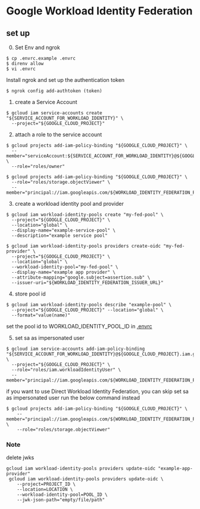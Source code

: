 # Google Workload Identity Federation

## set up

0. Set Env and ngrok

``` shell
$ cp .envrc.example .envrc
$ direnv allow
$ vi .envrc
```

Install ngrok and set up the authentication token

``` shell
$ ngrok config add-authtoken (token)
```

1. create a Service Account

``` shell
$ gcloud iam service-accounts create "${SERVICE_ACCOUNT_FOR_WORKLOAD_IDENTITY}" \
  --project="${GOOGLE_CLOUD_PROJECT}"
```

2. attach a role to the service account
``` shell
$ gcloud projects add-iam-policy-binding "${GOOGLE_CLOUD_PROJECT}" \
  --member="serviceAccount:${SERVICE_ACCOUNT_FOR_WORKLOAD_IDENTITY}@${GOOGLE_CLOUD_PROJECT}.iam.gserviceaccount.com" \
  --role="roles/owner"

$ gcloud projects add-iam-policy-binding "${GOOGLE_CLOUD_PROJECT}" \
  --role="roles/storage.objectViewer" \
  --member="principal://iam.googleapis.com/${WORKLOAD_IDENTITY_FEDERATION_POOL_ID}/subject/${SERVICE_ACCOUNT_FOR_WORKLOAD_IDENTITY}@${GOOGLE_CLOUD_PROJECT}.iam.gserviceaccount.com"
```

3. create a workload identity pool and provider

``` shell
$ gcloud iam workload-identity-pools create "my-fed-pool" \
  --project="${GOOGLE_CLOUD_PROJECT}" \
  --location="global" \
  --display-name="example-service-pool" \
  --description="example service pool"

$ gcloud iam workload-identity-pools providers create-oidc "my-fed-provider" \
  --project="${GOOGLE_CLOUD_PROJECT}" \
  --location="global" \
  --workload-identity-pool="my-fed-pool" \
  --display-name="example app provider" \
  --attribute-mapping="google.subject=assertion.sub" \
  --issuer-uri="${WORKLOAD_IDENTITY_FEDERATION_ISSUER_URL}"
```

4. store pool id

``` shell
$ gcloud iam workload-identity-pools describe "example-pool" \
  --project="${GOOGLE_CLOUD_PROJECT}" --location="global" \
  --format="value(name)"
```

set the pool id to WORKLOAD_IDENTITY_POOL_ID in [.envrc](.envrc)

5. set sa as impersonated user

``` shell
$ gcloud iam service-accounts add-iam-policy-binding "${SERVICE_ACCOUNT_FOR_WORKLOAD_IDENTITY}@${GOOGLE_CLOUD_PROJECT}.iam.gserviceaccount.com" \
  --project="${GOOGLE_CLOUD_PROJECT}" \
  --role="roles/iam.workloadIdentityUser" \
  --member="principal://iam.googleapis.com/${WORKLOAD_IDENTITY_FEDERATION_POOL_ID}/subject/${SERVICE_ACCOUNT_FOR_WORKLOAD_IDENTITY}@${GOOGLE_CLOUD_PROJECT}.iam.gserviceaccount.com"
```

if you want to use Direct Workload Identity Federation, you can skip set sa as impersonated user
    run the below command instead
``` shell
$ gcloud projects add-iam-policy-binding "${GOOGLE_CLOUD_PROJECT}" \
    --member="principal://iam.googleapis.com/${WORKLOAD_IDENTITY_FEDERATION_POOL_ID}/subject/${SERVICE_ACCOUNT_FOR_WORKLOAD_IDENTITY}@${GOOGLE_CLOUD_PROJECT}.iam.gserviceaccount.com" \
    --role="roles/storage.objectViewer"
```

### Note
delete jwks

``` shell
gcloud iam workload-identity-pools providers update-oidc "example-app-provider"
 gcloud iam workload-identity-pools providers update-oidc \
    --project=PROJECT_ID \
    --location=LOCATION \
    --workload-identity-pool=POOL_ID \
    --jwk-json-path="empty/file/path"
```
